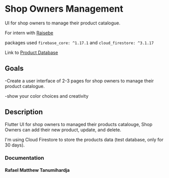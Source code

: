 # Shop Owners Management

UI for shop owners to manage their product catalogue.​

For intern with [Raisebe](https://www.raisebe.com/)

packages used `firebase_core: ^1.17.1` 
and  `cloud_firestore: ^3.1.17`

Link to [Product Database](https://console.firebase.google.com/project/shop-owners-management/firestore/data/~2Fproducts~2Fd3M763pwnXV9y21LHqJC)

## Goals
-Create a user interface of 2-3 pages for shop owners to manage their product catalogue.​

-show your color choices and creativity​
## Description

Flutter UI for shop owners to managed their products catalouge, Shop Owners can add their new product, update, and delete.

I'm using Cloud Firestore to store the products data (test database, only for 30 days).


### Documentation


#### Rafael Matthew Tanumihardja